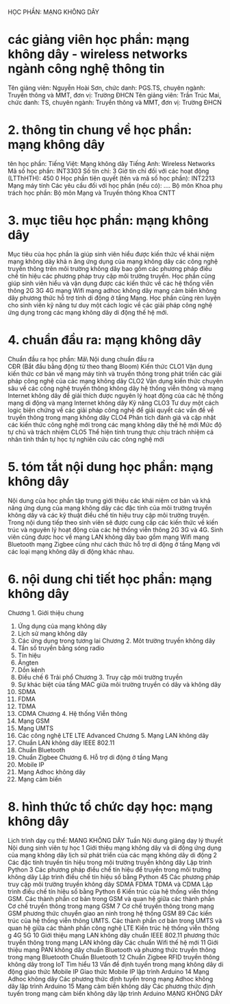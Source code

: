 HỌC PHẦN: MẠNG KHÔNG DÂY
# các giảng viên học phần: mạng không dây - wireless networks ngành công nghệ thông tin
Tên giảng viên: Nguyễn Hoài Sơn, chức danh: PGS.TS, chuyên ngành: Truyền thông và MMT, đơn vị: Trường ĐHCN
Tên giảng viên: Trần Trúc Mai, chức danh: TS, chuyên ngành: Truyền thông và MMT, đơn vị: Trường ĐHCN
# 2. thông tin chung về học phần: mạng không dây 
tên học phần:
Tiếng Việt: Mạng không dây Tiếng Anh: Wireless Networks
Mã số học phần: INT3303 Số tín chỉ: 3 Giờ tín chỉ đối với các hoạt động (LTThHTH): 450 0 Học phần tiên quyết (tên và mã số học phần): INT2213 Mạng máy tính Các yêu cầu đối với học phần (nếu có): \.... Bộ môn Khoa phụ trách học phần: Bộ môn Mạng và Truyền thông Khoa CNTT
# 3. mục tiêu học phần: mạng không dây
Mục tiêu của học phần là giúp sinh viên hiểu được kiến thức về khái niệm mạng không dây khả n ăng ứng dụng của mạng không dây các công nghệ truyền thông trên môi trường không dây bao gồm các phương pháp điều chế tín hiệu các phương pháp truy cập môi trường truyền. Học phần cũng giúp sinh viên hiểu và vận dụng được các kiến thức về các hệ thống viễn thông 2G 3G 4G mạng Wifi mạng adhoc không dây mạng cảm biến không dây phương thức hỗ trợ tính di động ở tầng Mạng. Học phần cũng rèn luyện cho sinh viên kỹ năng tư duy một cách logic về các giải pháp công nghệ ứng dụng trong các mạng không dây di động thế hệ mới.
# 4. chuẩn đầu ra: mạng không dây
Chuẩn đầu ra học phần: Mã\ Nội dung chuẩn đầu ra\
CĐR (Bắt đầu bằng động từ theo thang Bloom) Kiến thức
CLO1 Vận dụng kiến thức cơ bản về mạng máy tính và truyền thông trong phát triển các giải pháp công nghệ của các mạng không dây
CLO2 Vận dụng kiến thức chuyên sâu về các công nghệ truyền thông không dây hệ thống viễn thông và mạng Internet không dây để giải thích được nguyên lý hoạt động của các hệ thống mạng di động và mạng Internet không dây
Kỹ năng
CLO3 Tư duy một cách logic biện chứng về các giải pháp công nghệ để giải quyết các vấn đề về truyền thông trong mạng không dây
CLO4 Phân tích đánh giá và cập nhật các kiến thức công nghệ mới trong các mạng không dây thế hệ mới
Mức độ tự chủ và trách nhiệm
CLO5 Thể hiện tính trung thực chịu trách nhiệm cá nhân tinh thần tự học tự nghiên cứu các công nghệ mới 
# 5. tóm tắt nội dung học phần: mạng không dây
Nội dung của học phần tập trung giới thiệu các khái niệm cơ bản và khả năng ứng dụng của mạng không dây các đặc tính của môi trường truyền không dây và các kỹ thuật điều chế tín hiệu truy cập môi trường truyền. Trong nội dung tiếp theo sinh viên sẽ được cung cấp các kiến thức về kiến trúc và nguyên lý hoạt động của các hệ thống viễn thông 2G 3G và 4G. Sinh viên cũng được học về mạng LAN không dây bao gồm mạng Wifi mạng Bluetooth mạng Zigbee cũng như cách thức hỗ trợ di động ở tầng Mạng với các loại mạng không dây di động khác nhau.
# 6. nội dung chi tiết học phần: mạng không dây
Chương 1. Giới thiệu chung
1. Ứng dụng của mạng không dây
2. Lịch sử mạng không dây
3. Các ứng dụng trong tương lai
Chương 2. Môt trường truyền không dây
1. Tần số truyền bằng sóng radio
2. Tín hiệu
3. Ăngten
4. Dồn kênh
5. Điều chế
6 Trải phổ
Chương 3. Truy cập môi trường truyền
1. Sự khác biệt của tầng MAC giữa môi trường truyền có dây và không dây
2. SDMA
3. FDMA
4. TDMA
5. CDMA
Chương 4. Hệ thống Viễn thông
1. Mạng GSM
2. Mạng UMTS
3. Các công nghệ LTE LTE Advanced
Chương 5. Mạng LAN không dây
1. Chuẩn LAN không dây IEEE 802.11
2. Chuẩn Bluetooth
3. Chuẩn Zigbee
Chương 6. Hỗ trợ di động ở tầng Mạng
1. Mobile IP
2. Mạng Adhoc không dây
3. Mạng cảm biến
# 8. hình thức tổ chức dạy học: mạng không dây
Lịch trình dạy cụ thể: MẠNG KHÔNG DÂY Tuần Nội dung giảng dạy lý thuyết Nội dung sinh viên tự học 1 Giới thiệu mạng không dây và di động ứng dụng của mạng không dây lịch sử phát triển của các mạng không dây di động
2 Các đặc tính truyền tín hiệu trong môi trường truyền không dây Lập trình Python
3 Các phương pháp điều chế tín hiệu để truyền trong môi trường không dây Lập trình điều chế tín hiệu số bằng Python
45 Các phương pháp truy cập môi trường truyền không dây SDMA FDMA TDMA và CDMA Lập trình điều chế tín hiệu số bằng Python
6 Kiến trúc của hệ thống viễn thông GSM. Các thành phần cơ bản trong GSM và quan hệ giữa các thành phần Cơ chế truyền thông trong mạng GSM
7 Cơ chế truyền thông trong mạng GSM phương thức chuyển giao an ninh trong hệ thống GSM
89 Các kiến trúc của hệ thống viễn thông UMTS. Các thành phần cơ bản trong UMTS và quan hệ giữa các thành phần công nghệ LTE Kiến trúc hệ thống viễn thông g 4G 5G
10 Giới thiệu mạng LAN không dây chuẩn IEEE 802.11 phương thức truyền thông trong mạng LAN không dây Các chuẩn Wifi thế hệ mới
11 Giới thiệu mạng PAN không dây chuẩn Bluetooth và phương thức truyền thông trong mạng Bluetooth Chuẩn Bluetooth
12 Chuẩn Zigbee RFID truyền thông không dây trong IoT Tìm hiểu
13 Vấn đề định tuyến trong mạng không dây di động giao thức Mobile IP Giao thức Mobile IP lập trình Arduino
14 Mạng Adhoc không dây Các phương thức định tuyến trong mạng Adhoc không dây lập trình Arduino
15 Mạng cảm biến không dây Các phương thức định tuyến trong mạng cảm biến không dây lập trình Arduino
MẠNG KHÔNG DÂY
